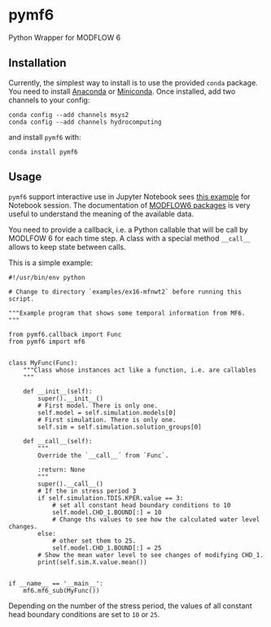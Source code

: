 # pymf6

Python Wrapper for MODFLOW 6

## Installation

Currently, the simplest way to install is to use the provided `conda` package.
You need to install
[Anaconda](https://www.anaconda.com/distribution/)
or [Miniconda](https://docs.conda.io/en/latest/miniconda.html).
Once installed, add two channels to your config:

    conda config --add channels msys2
    conda config --add channels hydrocomputing

and install `pymf6` with:

    conda install pymf6

## Usage

`pymf6` support interactive use in Jupyter Notebook sees
[this example](https://pymf6.readthedocs.io/en/latest/notebooks/Interactive.html)
for Notebook session.
The documentation of 
[MODFLOW6 packages](https://water.usgs.gov/water-resources/software/MODFLOW-6/mf6io_6.0.4.pdf)
is very useful to understand the meaning of the available data. 


You need to provide a callback, i.e. a Python callable that will be
call by MODLFOW 6 for each time step.
A class with a special method `__call__` allows to keep state between calls.

This is a simple example:

    #!/usr/bin/env python

    # Change to directory `examples/ex16-mfnwt2` before running this script.
    
    """Example program that shows some temporal information from MF6.
    """
    
    from pymf6.callback import Func
    from pymf6 import mf6
    
    
    class MyFunc(Func):
        """Class whose instances act like a function, i.e. are callables
        """
    
        def __init__(self):
            super().__init__()
            # First model. There is only one.
            self.model = self.simulation.models[0]
            # First simulation. There is only one.
            self.sim = self.simulation.solution_groups[0]
    
        def __call__(self):
            """
            Override the `__call__´ from `Func`.
    
            :return: None
            """
            super().__call__()
            # If the in stress period 3
            if self.simulation.TDIS.KPER.value == 3:
                # set all constant head boundary conditions to 10
                self.model.CHD_1.BOUND[:] = 10
                # Change ths values to see how the calculated water level changes.
            else:
                # other set them to 25.
                self.model.CHD_1.BOUND[:] = 25
            # Show the mean water level to see changes of modifying CHD_1.
            print(self.sim.X.value.mean())
    
    
    if __name__ == '__main__':
        mf6.mf6_sub(MyFunc())

Depending on the number of the stress period, the values of all constant head
boundary conditions are set to `10` or `25`. 